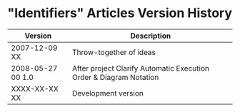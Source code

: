﻿"Identifiers" Articles Version History
======================================

| Version            | Description                                                        |
|--------------------|--------------------------------------------------------------------|
| 2007-12-09 XX      | Throw-together of ideas                                            |
| 2008-05-27 00  1.0 | After project Clarify Automatic Execution Order & Diagram Notation |
| XXXX-XX-XX XX      | Development version                                                |